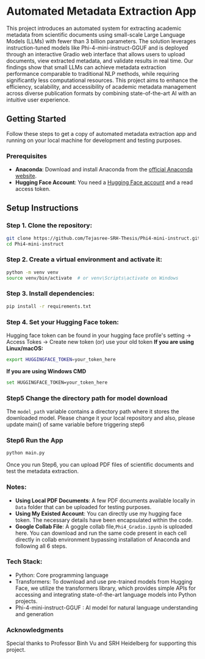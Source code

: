 # Automated Metadata Extraction App

This project introduces an automated system for extracting academic metadata from scientific documents using small-scale Large Language Models (LLMs) with fewer than 3 billion parameters. The solution leverages instruction-tuned models like Phi-4-mini-instruct-GGUF and is deployed through an interactive Gradio web interface that allows users to upload documents, view extracted metadata, and validate results in real time. Our findings show that small LLMs can achieve metadata extraction performance comparable to traditional NLP methods, while requiring significantly less computational resources. This project aims to enhance the efficiency, scalability, and accessibility of academic metadata management across diverse publication formats by combining state-of-the-art AI with an intuitive user experience.
## Getting Started
Follow these steps to get a copy of automated metadata extraction app and running on your local machine for development and testing purposes.

### Prerequisites
- **Anaconda**: Download and install Anaconda from the [official Anaconda website](https://www.anaconda.com/products/individual).
- **Hugging Face Account**: You need a [Hugging Face account](https://huggingface.co/) and a read access token.
    
## Setup Instructions

### Step 1. Clone the repository:
```bash
git clone https://github.com/Tejasree-SRH-Thesis/Phi4-mini-instruct.git
cd Phi4-mini-instruct
```

### Step 2. Create a virtual environment and activate it:
```bash
python -m venv venv
source venv/bin/activate  # or venv\Scripts\activate on Windows
```

### Step 3. Install dependencies:
```bash
pip install -r requirements.txt
```

### Step 4. Set your Hugging Face token:
Hugging face token can be found in your hugging face profile's setting -> Access Tokes -> Create new token (or) use your old token
**If you are using Linux/macOS:**
```bash
export HUGGINGFACE_TOKEN=your_token_here
```
**If you are using Windows CMD**
```bash
set HUGGINGFACE_TOKEN=your_token_here
```
### Step5 Change the directory path for model download
The `model_path` variable contains a directory path where it stores the downloaded model. Please change it your local repository and also, please update main() of same variable before triggering step6

### Step6 Run the App

```bash
python main.py
```
Once you run Step6, you can upload PDF files of scientific documents and test the metadata extraction.

### Notes:
- **Using Local PDF Documents**:
  A few PDF documents available locally in `Data` folder that can be uploaded for testing purposes.
- **Using My Existed Account**:
  You can directly use my hugging face token. The necessary details have been encapsulated within the code.
- **Google Collab File**:
  A goggle collab file,`Phi4_Gradio.ipynb` is uploaded here. You can download and run the same code present in each cell directly in collab environment bypassing installation of Anaconda and following all 6 steps. 
  
### Tech Stack:
- Python: Core programming language
- Transformers: To download and use pre-trained models from Hugging Face, we utilize the transformers library, which provides simple APIs for accessing and integrating state-of-the-art language models into Python projects.
- Phi-4-mini-instruct-GGUF : AI model for natural language understanding and generation

### Acknowledgments
Special thanks to Professor Binh Vu and SRH Heidelberg for supporting this project.
